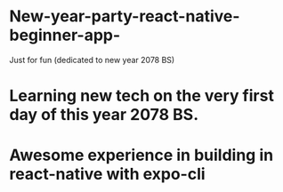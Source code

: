 # New-year-party-react-native-beginner-app-
Just for fun (dedicated to new year 2078 BS)

# Learning new tech on the very first day of this year 2078 BS.

# Awesome experience in building in react-native with expo-cli
